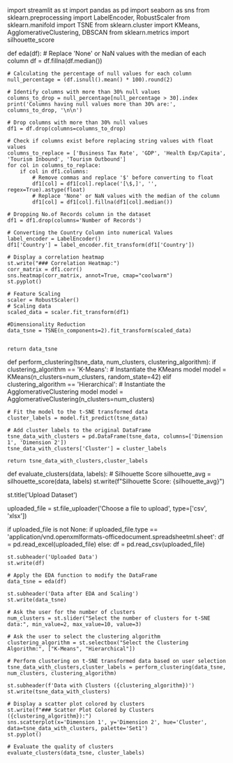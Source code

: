 import streamlit as st
import pandas as pd
import seaborn as sns
from sklearn.preprocessing import LabelEncoder, RobustScaler
from sklearn.manifold import TSNE
from sklearn.cluster import KMeans, AgglomerativeClustering, DBSCAN
from sklearn.metrics import silhouette_score


def eda(df):
    # Replace 'None' or NaN values with the median of each column
    df = df.fillna(df.median())
    
    # Calculating the percentage of null values for each column
    null_percentage = (df.isnull().mean() * 100).round(2)

    # Identify columns with more than 30% null values
    columns_to_drop = null_percentage[null_percentage > 30].index
    print('Columns having null values more than 30% are:', columns_to_drop, '\n\n')

    # Drop columns with more than 30% null values
    df1 = df.drop(columns=columns_to_drop)
    
    # Check if columns exist before replacing string values with float values
    columns_to_replace = ['Business Tax Rate', 'GDP', 'Health Exp/Capita', 'Tourism Inbound', 'Tourism Outbound']
    for col in columns_to_replace:
        if col in df1.columns:
            # Remove commas and replace '$' before converting to float
            df1[col] = df1[col].replace('[\$,]', '', regex=True).astype(float)
            # Replace 'None' or NaN values with the median of the column
            df1[col] = df1[col].fillna(df1[col].median())
    
    # Dropping No.of Records column in the dataset
    df1 = df1.drop(columns='Number of Records')
    
    # Converting the Country Column into numerical Values 
    label_encoder = LabelEncoder()
    df1['Country'] = label_encoder.fit_transform(df1['Country'])
    
    # Display a correlation heatmap
    st.write("### Correlation Heatmap:")
    corr_matrix = df1.corr()
    sns.heatmap(corr_matrix, annot=True, cmap="coolwarm")
    st.pyplot()
    
    # Feature Scaling
    scaler = RobustScaler()
    # Scaling data
    scaled_data = scaler.fit_transform(df1)
    
    #Dimensionality Reduction
    data_tsne = TSNE(n_components=2).fit_transform(scaled_data)
    
    
    return data_tsne

def perform_clustering(tsne_data, num_clusters, clustering_algorithm):
    if clustering_algorithm == 'K-Means':
        # Instantiate the KMeans model
        model = KMeans(n_clusters=num_clusters, random_state=42)
    elif clustering_algorithm == 'Hierarchical':
        # Instantiate the AgglomerativeClustering model
        model = AgglomerativeClustering(n_clusters=num_clusters)

    # Fit the model to the t-SNE transformed data
    cluster_labels = model.fit_predict(tsne_data)

    # Add cluster labels to the original DataFrame
    tsne_data_with_clusters = pd.DataFrame(tsne_data, columns=['Dimension 1', 'Dimension 2'])
    tsne_data_with_clusters['Cluster'] = cluster_labels

    return tsne_data_with_clusters,cluster_labels

def evaluate_clusters(data, labels):
    # Silhouette Score
    silhouette_avg = silhouette_score(data, labels)
    st.write(f"Silhouette Score: {silhouette_avg}")

st.title('Upload Dataset')

uploaded_file = st.file_uploader('Choose a file to upload', type=['csv', 'xlsx'])

if uploaded_file is not None:
    if uploaded_file.type == 'application/vnd.openxmlformats-officedocument.spreadsheetml.sheet':
        df = pd.read_excel(uploaded_file)
    else:
        df = pd.read_csv(uploaded_file)

    st.subheader('Uploaded Data')
    st.write(df)

    # Apply the EDA function to modify the DataFrame
    data_tsne = eda(df)

    st.subheader('Data after EDA and Scaling')
    st.write(data_tsne)

    # Ask the user for the number of clusters
    num_clusters = st.slider("Select the number of clusters for t-SNE data:", min_value=2, max_value=10, value=3)

    # Ask the user to select the clustering algorithm
    clustering_algorithm = st.selectbox("Select the Clustering Algorithm:", ["K-Means", "Hierarchical"])

    # Perform clustering on t-SNE transformed data based on user selection
    tsne_data_with_clusters,cluster_labels = perform_clustering(data_tsne, num_clusters, clustering_algorithm)

    st.subheader(f'Data with Clusters ({clustering_algorithm})')
    st.write(tsne_data_with_clusters)

    # Display a scatter plot colored by clusters
    st.write(f"### Scatter Plot Colored by Clusters ({clustering_algorithm}):")
    sns.scatterplot(x='Dimension 1', y='Dimension 2', hue='Cluster', data=tsne_data_with_clusters, palette='Set1')
    st.pyplot()
  
    # Evaluate the quality of clusters
    evaluate_clusters(data_tsne, cluster_labels)
